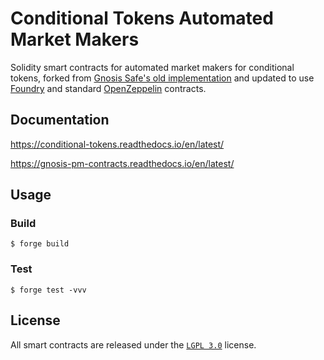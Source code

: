 # Conditional Tokens Automated Market Makers

Solidity smart contracts for automated market makers for conditional tokens, forked from [Gnosis Safe's old implementation](https://github.com/gnosis/conditional-tokens-market-makers) and updated to use [Foundry](https://getfoundry.sh/) and standard [OpenZeppelin](https://www.openzeppelin.com/solidity-contracts) contracts.

## Documentation

https://conditional-tokens.readthedocs.io/en/latest/

https://gnosis-pm-contracts.readthedocs.io/en/latest/

## Usage

### Build

```shell
$ forge build
```

### Test

```shell
$ forge test -vvv
```

## License

All smart contracts are released under the [`LGPL 3.0`](https://www.gnu.org/licenses/lgpl-3.0.en.html) license.
